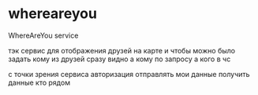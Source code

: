 # whereareyou
WhereAreYou service


тэк
сервис для отображения друзей на карте
и чтобы можно было задать кому из друзей сразу видно
а кому по запросу
а кого в чс


с точки зрения сервиса
  авторизация
  отправлять мои данные
  получить данные кто рядом
  
